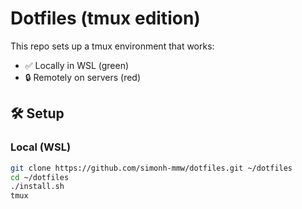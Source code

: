 # Dotfiles (tmux edition)

This repo sets up a tmux environment that works:

- ✅ Locally in WSL (green)
- 🔒 Remotely on servers (red)

## 🛠 Setup

### Local (WSL)
```bash
git clone https://github.com/simonh-mmw/dotfiles.git ~/dotfiles
cd ~/dotfiles
./install.sh
tmux

